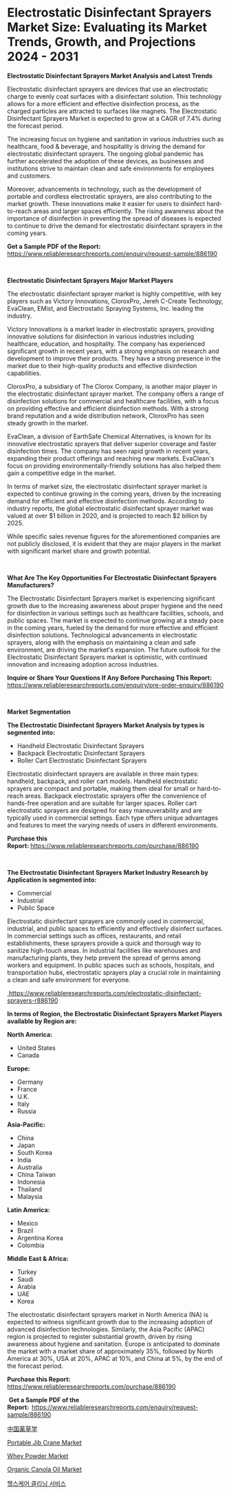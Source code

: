 <p><h1>Electrostatic Disinfectant Sprayers Market Size: Evaluating its Market Trends, Growth, and Projections 2024 - 2031</h1></p><p><strong>Electrostatic Disinfectant Sprayers Market Analysis and Latest Trends</strong></p>
<p><p>Electrostatic disinfectant sprayers are devices that use an electrostatic charge to evenly coat surfaces with a disinfectant solution. This technology allows for a more efficient and effective disinfection process, as the charged particles are attracted to surfaces like magnets. The Electrostatic Disinfectant Sprayers Market is expected to grow at a CAGR of 7.4% during the forecast period.</p><p>The increasing focus on hygiene and sanitation in various industries such as healthcare, food & beverage, and hospitality is driving the demand for electrostatic disinfectant sprayers. The ongoing global pandemic has further accelerated the adoption of these devices, as businesses and institutions strive to maintain clean and safe environments for employees and customers.</p><p>Moreover, advancements in technology, such as the development of portable and cordless electrostatic sprayers, are also contributing to the market growth. These innovations make it easier for users to disinfect hard-to-reach areas and larger spaces efficiently. The rising awareness about the importance of disinfection in preventing the spread of diseases is expected to continue to drive the demand for electrostatic disinfectant sprayers in the coming years.</p></p>
<p><strong>Get a Sample PDF of the Report:&nbsp;</strong> <a href="https://www.reliableresearchreports.com/enquiry/request-sample/886190">https://www.reliableresearchreports.com/enquiry/request-sample/886190</a></p>
<p>&nbsp;</p>
<p><strong>Electrostatic Disinfectant Sprayers Major Market Players</strong></p>
<p><p>The electrostatic disinfectant sprayer market is highly competitive, with key players such as Victory Innovations, CloroxPro, Jereh C-Create Technology, EvaClean, EMist, and Electrostatic Spraying Systems, Inc. leading the industry.</p><p>Victory Innovations is a market leader in electrostatic sprayers, providing innovative solutions for disinfection in various industries including healthcare, education, and hospitality. The company has experienced significant growth in recent years, with a strong emphasis on research and development to improve their products. They have a strong presence in the market due to their high-quality products and effective disinfection capabilities.</p><p>CloroxPro, a subsidiary of The Clorox Company, is another major player in the electrostatic disinfectant sprayer market. The company offers a range of disinfection solutions for commercial and healthcare facilities, with a focus on providing effective and efficient disinfection methods. With a strong brand reputation and a wide distribution network, CloroxPro has seen steady growth in the market.</p><p>EvaClean, a division of EarthSafe Chemical Alternatives, is known for its innovative electrostatic sprayers that deliver superior coverage and faster disinfection times. The company has seen rapid growth in recent years, expanding their product offerings and reaching new markets. EvaClean's focus on providing environmentally-friendly solutions has also helped them gain a competitive edge in the market.</p><p>In terms of market size, the electrostatic disinfectant sprayer market is expected to continue growing in the coming years, driven by the increasing demand for efficient and effective disinfection methods. According to industry reports, the global electrostatic disinfectant sprayer market was valued at over $1 billion in 2020, and is projected to reach $2 billion by 2025. </p><p>While specific sales revenue figures for the aforementioned companies are not publicly disclosed, it is evident that they are major players in the market with significant market share and growth potential.</p></p>
<p>&nbsp;</p>
<p><strong>What Are The Key Opportunities For Electrostatic Disinfectant Sprayers Manufacturers?</strong></p>
<p><p>The Electrostatic Disinfectant Sprayers market is experiencing significant growth due to the increasing awareness about proper hygiene and the need for disinfection in various settings such as healthcare facilities, schools, and public spaces. The market is expected to continue growing at a steady pace in the coming years, fueled by the demand for more effective and efficient disinfection solutions. Technological advancements in electrostatic sprayers, along with the emphasis on maintaining a clean and safe environment, are driving the market's expansion. The future outlook for the Electrostatic Disinfectant Sprayers market is optimistic, with continued innovation and increasing adoption across industries.</p></p>
<p><strong>Inquire or Share Your Questions If Any Before Purchasing This Report:</strong> <a href="https://www.reliableresearchreports.com/enquiry/pre-order-enquiry/886190">https://www.reliableresearchreports.com/enquiry/pre-order-enquiry/886190</a></p>
<p>&nbsp;</p>
<p><strong>Market Segmentation</strong></p>
<p><strong>The Electrostatic Disinfectant Sprayers Market Analysis by types is segmented into:</strong></p>
<p><ul><li>Handheld Electrostatic Disinfectant Sprayers</li><li>Backpack Electrostatic Disinfectant Sprayers</li><li>Roller Cart Electrostatic Disinfectant Sprayers</li></ul></p>
<p><p>Electrostatic disinfectant sprayers are available in three main types: handheld, backpack, and roller cart models. Handheld electrostatic sprayers are compact and portable, making them ideal for small or hard-to-reach areas. Backpack electrostatic sprayers offer the convenience of hands-free operation and are suitable for larger spaces. Roller cart electrostatic sprayers are designed for easy maneuverability and are typically used in commercial settings. Each type offers unique advantages and features to meet the varying needs of users in different environments.</p></p>
<p><strong>Purchase this Report:&nbsp;</strong><a href="https://www.reliableresearchreports.com/purchase/886190">https://www.reliableresearchreports.com/purchase/886190</a></p>
<p>&nbsp;</p>
<p><strong>The Electrostatic Disinfectant Sprayers Market Industry Research by Application is segmented into:</strong></p>
<p><ul><li>Commercial</li><li>Industrial</li><li>Public Space</li></ul></p>
<p><p>Electrostatic disinfectant sprayers are commonly used in commercial, industrial, and public spaces to efficiently and effectively disinfect surfaces. In commercial settings such as offices, restaurants, and retail establishments, these sprayers provide a quick and thorough way to sanitize high-touch areas. In industrial facilities like warehouses and manufacturing plants, they help prevent the spread of germs among workers and equipment. In public spaces such as schools, hospitals, and transportation hubs, electrostatic sprayers play a crucial role in maintaining a clean and safe environment for everyone.</p></p>
<p><a href="https://www.reliableresearchreports.com/electrostatic-disinfectant-sprayers-r886190">&nbsp;https://www.reliableresearchreports.com/electrostatic-disinfectant-sprayers-r886190</a></p>
<p><strong>In terms of Region, the Electrostatic Disinfectant Sprayers Market Players available by Region are:</strong></p>
<p>
    <p> <strong> North America: </strong>
        <ul>
            <li>United States</li>
            <li>Canada</li>
        </ul>
        </p> 
    <p> <strong> Europe: </strong>
        <ul>
            <li>Germany</li>
            <li>France</li>
            <li>U.K.</li>
            <li>Italy</li>
            <li>Russia</li>
        </ul>
        </p> 
    <p> <strong> Asia-Pacific: </strong>
        <ul>
            <li>China</li>
            <li>Japan</li>
            <li>South Korea</li>
            <li>India</li>
            <li>Australia</li>
            <li>China Taiwan</li>
            <li>Indonesia</li>
            <li>Thailand</li>
            <li>Malaysia</li>
        </ul>
        </p> 
    <p> <strong> Latin America: </strong>
        <ul>
            <li>Mexico</li>
            <li>Brazil</li>
            <li>Argentina Korea</li>
            <li>Colombia</li>
        </ul>
        </p> 
    <p> <strong> Middle East & Africa: </strong>
        <ul>
            <li>Turkey</li>
            <li>Saudi</li>
            <li>Arabia</li>
            <li>UAE</li>
            <li>Korea</li>
        </ul>
    </p>
    </p>
<p><p>The electrostatic disinfectant sprayers market in North America (NA) is expected to witness significant growth due to the increasing adoption of advanced disinfection technologies. Similarly, the Asia Pacific (APAC) region is projected to register substantial growth, driven by rising awareness about hygiene and sanitation. Europe is anticipated to dominate the market with a market share of approximately 35%, followed by North America at 30%, USA at 20%, APAC at 10%, and China at 5%, by the end of the forecast period.</p></p>
<p><strong>Purchase this Report: </strong><a href="https://www.reliableresearchreports.com/purchase/886190">https://www.reliableresearchreports.com/purchase/886190</a></p>
<p>&nbsp;<strong>Get a Sample PDF of the Report:&nbsp;&nbsp;</strong><a href="https://www.reliableresearchreports.com/enquiry/request-sample/886190">https://www.reliableresearchreports.com/enquiry/request-sample/886190</a></p>
<p><strong></strong></p>
<p><p><a href="https://github.com/RudyBoyer2017/Market-Research-Report-List-1/blob/main/608766635013.md">中国薬草学</a></p><p><a href="https://github.com/gulaimolin/Market-Research-Report-List-4/blob/main/portable-jib-crane-market.md">Portable Jib Crane Market</a></p><p><a href="https://www.linkedin.com/pulse/whey-powder-market-furnishes-information-share-trends-m1vcc?trackingId=z3hcb4ismp6f5WpqesJhfw%3D%3D">Whey Powder Market</a></p><p><a href="https://www.linkedin.com/pulse/organic-canola-oil-market-outlook-industry-overview-forecast-dumwe?trackingId=3ScQj%2FaCPOGd3wO4pgmrMA%3D%3D">Organic Canola Oil Market</a></p><p><a href="https://medium.com/@jewelmohr02/%EA%B1%B4%EA%B0%95-%EA%B4%80%EB%A6%AC-%EC%B2%AD%EC%86%8C-%EC%84%9C%EB%B9%84%EC%8A%A4-%EC%8B%9C%EC%9E%A5%EC%9D%80-%EC%8B%9C%EC%9E%A5-%EC%A0%90%EC%9C%A0%EC%9C%A8-%EC%8B%9C%EC%9E%A5-%EB%8F%99%ED%96%A5-%EB%B0%8F-%EC%8B%9C%EC%9E%A5-%EC%84%B1%EC%9E%A5%EC%97%90-%EB%8C%80%ED%95%9C-%EC%A0%95%EB%B3%B4%EB%A5%BC-%EC%A0%9C%EA%B3%B5%ED%95%A9%EB%8B%88%EB%8B%A4-008a4cf1da55">헬스케어 클리닝 서비스</a></p></p>
